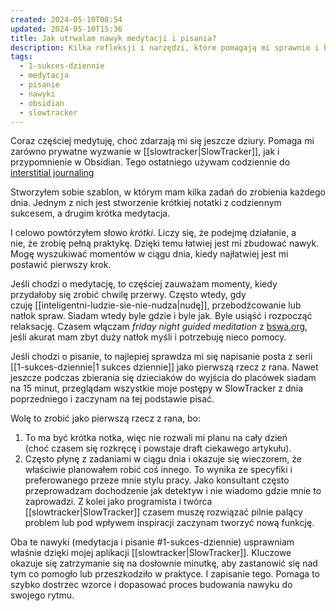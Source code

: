 ```yaml
---
created: 2024-05-10T08:54
updated: 2024-05-10T15:36
title: Jak utrwalam nawyk medytacji i pisania?
description: Kilka refleksji i narzędzi, które pomagają mi sprawnie i bez presji budować korzystne nawyki.
tags:
  - 1-sukces-dziennie
  - medytacja
  - pisanie
  - nawyki
  - obsidian
  - slowtracker
---
```

Coraz częściej medytuję, choć zdarzają mi się jeszcze dziury. Pomaga mi zarówno prywatne wyzwanie w [[slowtracker|SlowTracker]], jak i przypomnienie w Obsidian. Tego ostatniego używam codziennie do [interstitial journaling](https://nesslabs.com/interstitial-journaling)

Stworzyłem sobie szablon, w którym mam kilka zadań do zrobienia każdego dnia. Jednym z nich jest stworzenie krótkiej notatki z codziennym sukcesem, a drugim krótka medytacja.

I celowo powtórzyłem słowo *krótki*. Liczy się, że podejmę działanie, a nie, że zrobię pełną praktykę. Dzięki temu łatwiej jest mi zbudować nawyk. Mogę wyszukiwać momentów w ciągu dnia, kiedy najłatwiej jest mi postawić pierwszy krok.

Jeśli chodzi o medytację, to częściej zauważam momenty, kiedy przydałoby się zrobić chwilę przerwy. Często wtedy, gdy czuję [[inteligentni-ludzie-sie-nie-nudza|nudę]], przebodźcowanie lub natłok spraw. Siadam wtedy byle gdzie i byle jak. Byle usiąść i rozpocząć relaksację. Czasem włączam *friday night guided meditation* z [bswa.org](https://bswa.org/), jeśli akurat mam zbyt duży natłok myśli i potrzebuję nieco pomocy.

Jeśli chodzi o pisanie, to najlepiej sprawdza mi się napisanie posta z serii [[1-sukces-dziennie|1 sukces dziennie]] jako pierwszą rzecz z rana. Nawet jeszcze podczas zbierania się dzieciaków do wyjścia do placówek siadam na 15 minut, przeglądam wszystkie moje postępy w SlowTracker z dnia poprzedniego i zaczynam na tej podstawie pisać. 

Wolę to zrobić jako pierwszą rzecz z rana, bo:
1. To ma być krótka notka, więc nie rozwali mi planu na cały dzień (choć czasem się rozkręcę i powstaje draft ciekawego artykułu).
2. Często płynę z zadaniami w ciągu dnia i okazuje się wieczorem, że właściwie planowałem robić coś innego. To wynika ze specyfiki i preferowanego przeze mnie stylu pracy. Jako konsultant często przeprowadzam dochodzenie jak detektyw i nie wiadomo gdzie mnie to zaprowadzi. Z kolei jako programista i twórca [[slowtracker|SlowTracker]] czasem muszę rozwiązać pilnie palący problem lub pod wpływem inspiracji zaczynam tworzyć nową funkcję.

Oba te nawyki (medytacja i pisanie #1-sukces-dziennie) usprawniam właśnie dzięki mojej aplikacji [[slowtracker|SlowTracker]]. Kluczowe okazuje się zatrzymanie się na dosłownie minutkę, aby zastanowić się nad tym co pomogło lub przeszkodziło w praktyce. I zapisanie tego. Pomaga to szybko dostrzec wzorce i dopasować proces budowania nawyku do swojego rytmu.